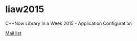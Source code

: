 # liaw2015
C++Now Library In a Week 2015 - Application Configuration

[Mail list](http://mail-lists.crystalclearsoftware.com/listinfo.cgi/liaw2015-crystalclearsoftware.com)
